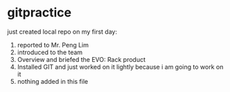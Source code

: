 # gitpractice
just created local repo
on my first day:

1. reported to Mr. Peng Lim
2. introduced to the team
3. Overview and briefed the EVO: Rack product 
4. Installed GIT and just worked on it lightly because i am going to work on it 
5. nothing added in this file
